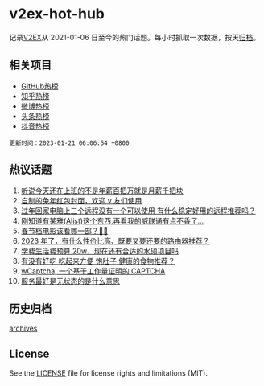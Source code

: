# v2ex-hot-hub

 记录[V2EX](https://www.v2ex.com/)从 2021-01-06 日至今的热门话题。每小时抓取一次数据，按天[归档](archives)。
 
 ## 相关项目

- [GitHub热榜](https://github.com/lonnyzhang423/github-hot-hub)
- [知乎热榜](https://github.com/lonnyzhang423/zhihu-hot-hub)
- [微博热榜](https://github.com/lonnyzhang423/weibo-hot-hub)
- [头条热榜](https://github.com/lonnyzhang423/toutiao-hot-hub)
- [抖音热榜](https://github.com/lonnyzhang423/douyin-hot-hub)


 `更新时间：2023-01-21 06:06:54 +0800`

## 热议话题

1. [听说今天还在上班的不是年薪百把万就是月薪千把块](https://www.v2ex.com/t/909990)
1. [自制的兔年红包封面，欢迎 v 友们使用](https://www.v2ex.com/t/910007)
1. [过年回家电脑上三个远程没有一个可以使用 有什么稳定好用的远程推荐吗？](https://www.v2ex.com/t/910028)
1. [刚知道有某雅(Alist)这个东西,再看我的威联通有点不香了...](https://www.v2ex.com/t/909991)
1. [春节档电影该看哪一部？🤔️🤔️](https://www.v2ex.com/t/910035)
1. [2023 年了，有什么性价比高、既要又要还要的路由器推荐？](https://www.v2ex.com/t/909995)
1. [学费生活费预算 20w，现在还有合适的水硕项目吗](https://www.v2ex.com/t/910025)
1. [有没有好吃 吃起来方便 饱肚子 健康的食物推荐？](https://www.v2ex.com/t/910081)
1. [wCaptcha, 一个基于工作量证明的 CAPTCHA](https://www.v2ex.com/t/910042)
1. [服务最好是无状态的是什么意思](https://www.v2ex.com/t/910002)

## 历史归档

[archives](archives)

## License

See the [LICENSE](LICENSE) file for license rights and limitations (MIT).
